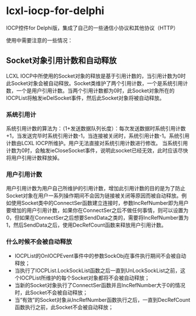 lcxl-iocp-for-delphi
====================

IOCP控件for Delphi版，集成了自己的一些通信小协议和其他协议（HTTP）

使用中需要注意的一些情况：

Socket对象引用计数和自动释放
-----------------------------------
LCXL IOCP中所使用的Socket对象的释放是基于引用计数的，当引用计数为0时此Socket对象会被自动释放。Socket类维护了两个引用计数，一个是系统引用计数，一个是用户引用计数。当两个引用计数都为0时，此Socket对象所在的IOCPList将触发ieDelSocket事件，然后此Socket对象将被自动释放。

### 系统引用计
系统引用计数的算法为：（1+发送数据队列长度）：每次发送数据时系统引用计数+1，当发送完毕时系统引用计数-1，当连接被关闭时，系统引用计数-1。系统引用计数由LCXL IOCP所维护。用户无法直接对系统引用计数进行修改。
当系统引用计数为0时，会触发ieCloseSocket事件，说明此socket已经无效，此时应该尽快将用户引用计数释放掉。

### 用户引用计数
用户引用计数为用户自己所维护的引用计数，增加此引用计数的目的是为了防止Socket对象在用户一系列操作期间不会因为链接被关闭等原因而被自动释放。例如使用Socket类中的ConnectSer函数建立连接时，参数IncRefNumber即为用户要增加的用户引用计数，如果你在ConnectSer之后不做任何事情，则可以设置为0，但如果在ConnectSer之后想要SendData之类的，需要将IncRefNumber置为1，然后SendData之后，使用DecRefCount函数来释放用户引用计数。

### 什么时候不会被自动释放
* IOCPList的OnIOCPEvent事件中的参数SockObj在事件执行期间不会被自动释放；
* 当执行了IOCPList.LockSockList函数之后一直到UnLockSockList之前，这个IOCPList所维护的每个Socket对象都将不会被自动释放；
* 当新的Socket对象执行了ConnectSer函数并且IncRefNumber大于0的情况时，此Socket不会被自动释放；
* 当“有效”的Socket对象从IncRefNumber函数执行之后，一直到DecRefCount函数执行之前，此Socket不会被自动释放；
    
